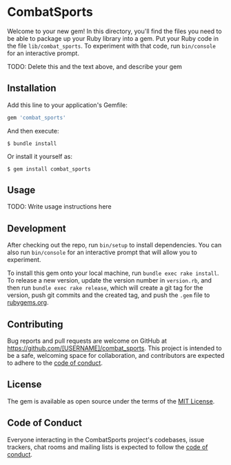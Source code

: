 # CombatSports

Welcome to your new gem! In this directory, you'll find the files you need to be able to package up your Ruby library into a gem. Put your Ruby code in the file `lib/combat_sports`. To experiment with that code, run `bin/console` for an interactive prompt.

TODO: Delete this and the text above, and describe your gem

## Installation

Add this line to your application's Gemfile:

```ruby
gem 'combat_sports'
```

And then execute:

    $ bundle install

Or install it yourself as:

    $ gem install combat_sports

## Usage

TODO: Write usage instructions here

## Development

After checking out the repo, run `bin/setup` to install dependencies. You can also run `bin/console` for an interactive prompt that will allow you to experiment.

To install this gem onto your local machine, run `bundle exec rake install`. To release a new version, update the version number in `version.rb`, and then run `bundle exec rake release`, which will create a git tag for the version, push git commits and the created tag, and push the `.gem` file to [rubygems.org](https://rubygems.org).

## Contributing

Bug reports and pull requests are welcome on GitHub at https://github.com/[USERNAME]/combat_sports. This project is intended to be a safe, welcoming space for collaboration, and contributors are expected to adhere to the [code of conduct](https://github.com/[USERNAME]/combat_sports/blob/master/CODE_OF_CONDUCT.md).

## License

The gem is available as open source under the terms of the [MIT License](https://opensource.org/licenses/MIT).

## Code of Conduct

Everyone interacting in the CombatSports project's codebases, issue trackers, chat rooms and mailing lists is expected to follow the [code of conduct](https://github.com/[USERNAME]/combat_sports/blob/master/CODE_OF_CONDUCT.md).
